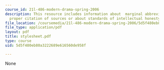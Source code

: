 ```yaml
---
course_id: 21l-486-modern-drama-spring-2006
description: This resource includes information about  marginal abbreviations and
  proper citation of sources or about standards of intellectual honesty.
file_location: /coursemedia/21l-486-modern-drama-spring-2006/5d5f480eb80a3222689e616560de958f_stylesheet.pdf
file_type: application/pdf
layout: pdf
title: stylesheet.pdf
type: course
uid: 5d5f480eb80a3222689e616560de958f

---
```

None